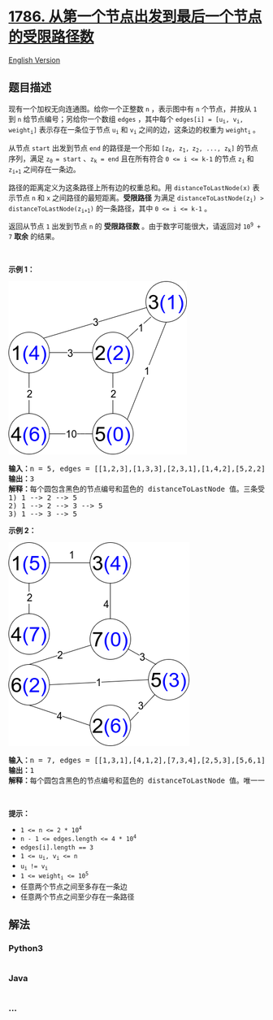 # [1786. 从第一个节点出发到最后一个节点的受限路径数](https://leetcode-cn.com/problems/number-of-restricted-paths-from-first-to-last-node)

[English Version](/solution/1700-1799/1786.Number%20of%20Restricted%20Paths%20From%20First%20to%20Last%20Node/README_EN.md)

## 题目描述

<!-- 这里写题目描述 -->

<p>现有一个加权无向连通图。给你一个正整数 <code>n</code> ，表示图中有 <code>n</code> 个节点，并按从 <code>1</code> 到 <code>n</code> 给节点编号；另给你一个数组 <code>edges</code> ，其中每个 <code>edges[i] = [u<sub>i</sub>, v<sub>i</sub>, weight<sub>i</sub>]</code> 表示存在一条位于节点 <code>u<sub>i</sub></code> 和 <code>v<sub>i</sub></code> 之间的边，这条边的权重为 <code>weight<sub>i</sub></code> 。</p>

<p>从节点 <code>start</code> 出发到节点 <code>end</code> 的路径是一个形如 <code>[z<sub>0</sub>, z<sub>1</sub>,<sub> </sub>z<sub>2</sub>, ..., z<sub>k</sub>]</code> 的节点序列，满足 <code>z<sub>0 </sub>= start</code> 、<code>z<sub>k</sub> = end</code> 且在所有符合 <code>0 <= i <= k-1</code> 的节点 <code>z<sub>i</sub></code> 和 <code>z<sub>i+1</sub></code> 之间存在一条边。</p>

<p>路径的距离定义为这条路径上所有边的权重总和。用 <code>distanceToLastNode(x)</code> 表示节点 <code>n</code> 和 <code>x</code> 之间路径的最短距离。<strong>受限路径</strong> 为满足 <code>distanceToLastNode(z<sub>i</sub>) > distanceToLastNode(z<sub>i+1</sub>)</code> 的一条路径，其中 <code>0 <= i <= k-1</code> 。</p>

<p>返回从节点 <code>1</code> 出发到节点 <code>n</code> 的 <strong>受限路径数</strong> 。由于数字可能很大，请返回对 <code>10<sup>9</sup> + 7</code> <strong>取余</strong> 的结果。</p>

<p> </p>

<p><strong>示例 1：</strong></p>
<img alt="" src="/solution/1700-1799/1786.Number of Restricted Paths From First to Last Node/images/restricted_paths_ex1.png" style="width: 351px; height: 341px;" />
<pre>
<strong>输入：</strong>n = 5, edges = [[1,2,3],[1,3,3],[2,3,1],[1,4,2],[5,2,2],[3,5,1],[5,4,10]]
<strong>输出：</strong>3
<strong>解释：</strong>每个圆包含黑色的节点编号和蓝色的 distanceToLastNode 值。三条受限路径分别是：
1) 1 --> 2 --> 5
2) 1 --> 2 --> 3 --> 5
3) 1 --> 3 --> 5
</pre>

<p><strong>示例 2：</strong></p>
<img alt="" src="/solution/1700-1799/1786.Number of Restricted Paths From First to Last Node/images/restricted_paths_ex22.png" style="width: 356px; height: 401px;" />
<pre>
<strong>输入：</strong>n = 7, edges = [[1,3,1],[4,1,2],[7,3,4],[2,5,3],[5,6,1],[6,7,2],[7,5,3],[2,6,4]]
<strong>输出：</strong>1
<strong>解释：</strong>每个圆包含黑色的节点编号和蓝色的 distanceToLastNode 值。唯一一条受限路径是：1 --> 3 --> 7 。</pre>

<p> </p>

<p><strong>提示：</strong></p>

<ul>
	<li><code>1 <= n <= 2 * 10<sup>4</sup></code></li>
	<li><code>n - 1 <= edges.length <= 4 * 10<sup>4</sup></code></li>
	<li><code>edges[i].length == 3</code></li>
	<li><code>1 <= u<sub>i</sub>, v<sub>i</sub> <= n</code></li>
	<li><code>u<sub>i </sub>!= v<sub>i</sub></code></li>
	<li><code>1 <= weight<sub>i</sub> <= 10<sup>5</sup></code></li>
	<li>任意两个节点之间至多存在一条边</li>
	<li>任意两个节点之间至少存在一条路径</li>
</ul>


## 解法

<!-- 这里可写通用的实现逻辑 -->

<!-- tabs:start -->

### **Python3**

<!-- 这里可写当前语言的特殊实现逻辑 -->

```python

```

### **Java**

<!-- 这里可写当前语言的特殊实现逻辑 -->

```java

```

### **...**

```

```

<!-- tabs:end -->
